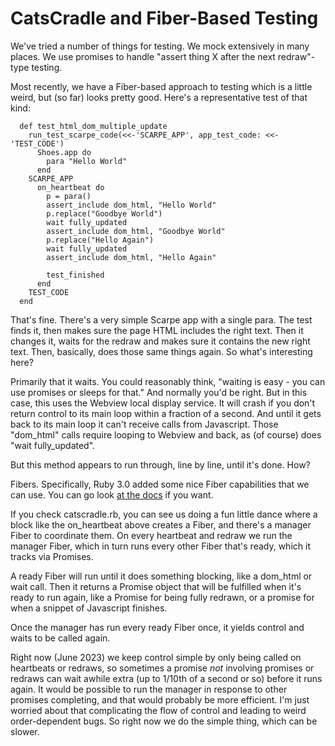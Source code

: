 # CatsCradle and Fiber-Based Testing

We've tried a number of things for testing. We mock extensively in many places. We use promises to handle "assert thing X after the next redraw"-type testing.

Most recently, we have a Fiber-based approach to testing which is a little weird, but (so far) looks pretty good. Here's a representative test of that kind:

```
  def test_html_dom_multiple_update
    run_test_scarpe_code(<<-'SCARPE_APP', app_test_code: <<-'TEST_CODE')
      Shoes.app do
        para "Hello World"
      end
    SCARPE_APP
      on_heartbeat do
        p = para()
        assert_include dom_html, "Hello World"
        p.replace("Goodbye World")
        wait fully_updated
        assert_include dom_html, "Goodbye World"
        p.replace("Hello Again")
        wait fully_updated
        assert_include dom_html, "Hello Again"

        test_finished
      end
    TEST_CODE
  end
```

That's fine. There's a very simple Scarpe app with a single para. The test finds it, then makes sure the page HTML includes the right text. Then it changes it, waits for the redraw and makes sure it contains the new right text. Then, basically, does those same things again. So what's interesting here?

Primarily that it waits. You could reasonably think, "waiting is easy - you can use promises or sleeps for that." And normally you'd be right. But in this case, this uses the Webview local display service. It will crash if you don't return control to its main loop within a fraction of a second. And until it gets back to its main loop it can't receive calls from Javascript. Those "dom_html" calls require looping to Webview and back, as (of course) does "wait fully_updated".

But this method appears to run through, line by line, until it's done. How?

Fibers. Specifically, Ruby 3.0 added some nice Fiber capabilities that we can use. You can go look [at the docs](https://ruby-doc.org/core-3.0.0/Fiber.html#method-i-transfer) if you want.

If you check catscradle.rb, you can see us doing a fun little dance where a block like the on_heartbeat above creates a Fiber, and there's a manager Fiber to coordinate them. On every heartbeat and redraw we run the manager Fiber, which in turn runs every other Fiber that's ready, which it tracks via Promises.

A ready Fiber will run until it does something blocking, like a dom_html or wait call. Then it returns a Promise object that will be fulfilled when it's ready to run again, like a Promise for being fully redrawn, or a promise for when a snippet of Javascript finishes.

Once the manager has run every ready Fiber once, it yields control and waits to be called again.

Right now (June 2023) we keep control simple by only being called on heartbeats or redraws, so sometimes a promise *not* involving promises or redraws can wait awhile extra (up to 1/10th of a second or so) before it runs again. It would be possible to run the manager in response to other promises completing, and that would probably be more efficient. I'm just worried about that complicating the flow of control and leading to weird order-dependent bugs. So right now we do the simple thing, which can be slower.